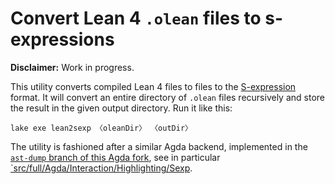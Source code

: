# Convert Lean 4 `.olean` files to s-expressions

**Disclaimer:** Work in progress.

This utility converts compiled Lean 4 files to files to the [S-expression](https://en.wikipedia.org/wiki/S-expression) format.
It will convert an entire directory of `.olean` files recursively and store the result in the given output directory.
Run it like this:

```
lake exe lean2sexp 〈oleanDir〉 〈outDir〉
```

The utility is fashioned after a similar Agda backend, implemented in the
[`ast-dump` branch of this Agda fork](https://github.com/andrejbauer/agda/tree/ast-dump), see in particular
[`src/full/Agda/Interaction/Highlighting/Sexp](https://github.com/andrejbauer/agda/tree/ast-dump/src/full/Agda/Interaction/Highlighting/Sexp).